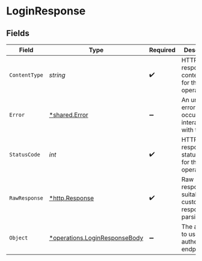 # LoginResponse


## Fields

| Field                                                                                | Type                                                                                 | Required                                                                             | Description                                                                          |
| ------------------------------------------------------------------------------------ | ------------------------------------------------------------------------------------ | ------------------------------------------------------------------------------------ | ------------------------------------------------------------------------------------ |
| `ContentType`                                                                        | *string*                                                                             | :heavy_check_mark:                                                                   | HTTP response content type for this operation                                        |
| `Error`                                                                              | [*shared.Error](../../../pkg/models/shared/error.md)                                 | :heavy_minus_sign:                                                                   | An unknown error occurred interacting with the API.                                  |
| `StatusCode`                                                                         | *int*                                                                                | :heavy_check_mark:                                                                   | HTTP response status code for this operation                                         |
| `RawResponse`                                                                        | [*http.Response](https://pkg.go.dev/net/http#Response)                               | :heavy_check_mark:                                                                   | Raw HTTP response; suitable for custom response parsing                              |
| `Object`                                                                             | [*operations.LoginResponseBody](../../../pkg/models/operations/loginresponsebody.md) | :heavy_minus_sign:                                                                   | The api key to use for authenticated endpoints.                                      |